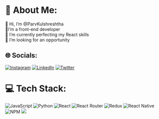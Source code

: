 
# 💫 About Me:
🤝 Hi, I’m @ParvKulshreshtha<br>🔭I’m a front-end developer<br>🌱 I’m currently perfecting my React skills<br>👯 I’m looking for an opportunity<br>


## 🌐 Socials:
[![Instagram](https://img.shields.io/badge/Instagram-%23E4405F.svg?logo=Instagram&logoColor=white)](https://instagram.com/parvkul) [![LinkedIn](https://img.shields.io/badge/LinkedIn-%230077B5.svg?logo=linkedin&logoColor=white)](https://linkedin.com/in/parv-kulshreshtha-888862176/) [![Twitter](https://img.shields.io/badge/Twitter-%231DA1F2.svg?logo=Twitter&logoColor=white)](https://twitter.com/parv_kul) 

# 💻 Tech Stack:
![JavaScript](https://img.shields.io/badge/javascript-%23323330.svg?style=for-the-badge&logo=javascript&logoColor=%23F7DF1E) ![Python](https://img.shields.io/badge/python-3670A0?style=for-the-badge&logo=python&logoColor=ffdd54) ![React](https://img.shields.io/badge/react-%2320232a.svg?style=for-the-badge&logo=react&logoColor=%2361DAFB) ![React Router](https://img.shields.io/badge/React_Router-CA4245?style=for-the-badge&logo=react-router&logoColor=white) ![Redux](https://img.shields.io/badge/redux-%23593d88.svg?style=for-the-badge&logo=redux&logoColor=white) ![React Native](https://img.shields.io/badge/react_native-%2320232a.svg?style=for-the-badge&logo=react&logoColor=%2361DAFB) ![NPM](https://img.shields.io/badge/NPM-%23000000.svg?style=for-the-badge&logo=npm&logoColor=white)
![](https://github-readme-stats.vercel.app/api/top-langs/?username=ParvKulshreshtha&theme=radical&hide_border=false&include_all_commits=false&count_private=false&layout=compact)

